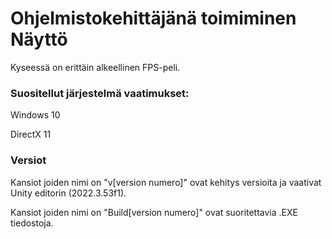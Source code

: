 # Ohjelmistokehittäjänä toimiminen Näyttö

 Kyseessä on erittäin alkeellinen FPS-peli.
 
 ### Suositellut järjestelmä vaatimukset:
 Windows 10
 
 DirectX 11


 
 ### Versiot
 Kansiot joiden nimi on "v[version numero]" ovat kehitys versioita ja vaativat Unity editorin (2022.3.53f1).
 
 Kansiot joiden nimi on "Build[version numero]" ovat suoritettavia .EXE tiedostoja.

